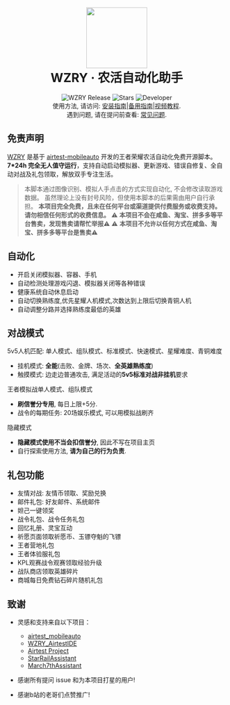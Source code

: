 <div align="center">
  <h1 align="center">
    <img src="https://cndaqiang.github.io/wzry.doc/wzry.favicon.png" width="140">
    <br/>
    WZRY · 农活自动化助手
  </h1>
</div>
<div align="center">
  <img alt="WZRY Release" src="https://img.shields.io/github/v/release/cndaqiang/WZRY?style=flat-square&color=ff7fbf&label=WZRY" />
  <img alt="Stars" src="https://img.shields.io/github/stars/cndaqiang/WZRY?style=flat-square&color=66bb6a&label=Stars" />
  <img alt="Developer" src="https://img.shields.io/badge/cndaqiang-blue?style=flat-square&color=4096d8&label=Developer" />
</div>

<div align="center">
使用方法, 请访问: <a href="https://wzry-doc.pages.dev/guide/install/">安装指南</a>|<a href="https://wzrydoc.readthedocs.io/">备用指南</a>|<a href="https://www.bilibili.com/video/BV1JmcteBEUS">视频教程</a>.
<br/>
遇到问题, 请在提问前查看: <a href="https://wzry-doc.pages.dev/qa/qa/">常见问题</a>.
<br/>
</div>

## 免责声明
[WZRY](https://github.com/cndaqiang/WZRY) 是基于 [airtest-mobileauto](https://github.com/cndaqiang/airtest_mobileauto) 开发的王者荣耀农活自动化免费开源脚本。**7*24h 完全无人值守运行**，支持自动启动模拟器、更新游戏、错误自修复、全自动对战及礼包领取，解放双手专注生活。

> 本脚本通过图像识别、模拟人手点击的方式实现自动化, 不会修改读取游戏数据。
> 虽然理论上没有封号风险，但使用本脚本的后果需由用户自行承担。
> **本项目完全免费，且未在任何平台或渠道提供付费服务或收费支持。请勿相信任何形式的收费信息。**
> ⚠️ **本项目不会在咸鱼、淘宝、拼多多等平台售卖，发现售卖请帮忙举报**⚠️
> ⚠️ **本项目不允许以任何方式在咸鱼、淘宝、拼多多等平台是售卖**⚠️


## 自动化

* 开启关闭模拟器、容器、手机
* 自动检测处理游戏闪退、模拟器关闭等各种错误
* 健康系统自动休息启动
* 自动切换熟练度,优先星耀人机模式,次数达到上限后切换青铜人机
* 自动调整分路并选择熟练度最低的英雄

## 对战模式

5v5人机匹配: 单人模式、组队模式、标准模式、快速模式、星耀难度、青铜难度

- 挂机模式: **全能**(击败、金牌、场次、**全英雄熟练度**)
- 触摸模式: 边走边普通攻击, 满足活动的**5v5标准对战非挂机**要求

王者模拟战单人模式、组队模式

- **刷信誉分专用**, 每日上限+5分. 
- 战令的每期任务: 20场娱乐模式, 可以用模拟战刷齐

隐藏模式

- **隐藏模式使用不当会扣信誉分**, 因此不写在项目主页
- 自行探索使用方法, **请为自己的行为负责**.

## 礼包功能

* 友情对战: 友情币领取、奖励兑换
* 邮件礼包: 好友邮件、系统邮件
* 妲己一键领奖
* 战令礼包、战令任务礼包
* 回忆礼册、灵宝互动
* 祈愿页面领取祈愿币、玉镖夺魁的飞镖
* 王者营地礼包
* 王者体验服礼包
* KPL观赛战令观赛领取经验升级
* 战队商店领取英雄碎片
* 商城每日免费钻石碎片随机礼包

## 致谢
- 灵感和支持来自以下项目：  
  - [airtest_mobileauto](https://github.com/cndaqiang/airtest_mobileauto)  
  - [WZRY_AirtestIDE](https://github.com/XRSec/WZRY_AirtestIDE)  
  - [Airtest Project](https://github.com/AirtestProject)
  - [StarRailAssistant](https://github.com/Starry-Wind/StarRailAssistant)
  - [March7thAssistant](https://github.com/moesnow/March7thAssistant)

- 感谢所有提问 issue 和为本项目打星的用户!
- 感谢b站的老哥们点赞推广!